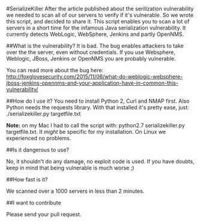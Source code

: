 #SerializeKiller
After the article published about the serilization vulnerability we needed to scan all of our servers to verify if it's vulnerable. So we wrote this script, and decided to share it. This script enables you to scan a lot of servers in a short time for the infamous Java serialization vulnerability. It currently detects WebLogic, WebSphere, Jenkins and partly OpenNMS.

##What is the vulnerability?
It is bad. The bug enables attackers to take over the the server, even without credentials. If you use Websphere, Weblogic, JBoss, Jenkins or OpenNMS you are probably vulnerable.

You can read more about the bug here: http://foxglovesecurity.com/2015/11/06/what-do-weblogic-websphere-jboss-jenkins-opennms-and-your-application-have-in-common-this-vulnerability/

##How do I use it?
You need to install Python 2, Curl and NMAP first. Also Python needs the requests library. With that installed it's pretty ease, just:
./serializekiller.py targetfile.txt

**Note:** on my Mac I had to call the script with: python2.7 serializekiller.py targetfile.txt. It *might* be specific for my installation. On Linux we experienced no problems.

##Is it dangerous to use?

No, it shouldn't do any damage, no exploit code is used. If you have doubts, keep in mind that being vulnerable is much worse ;)

##How fast is it?

We scanned over a 1000 servers in less than 2 minutes.

##I want to contribute

Please send your pull request.
